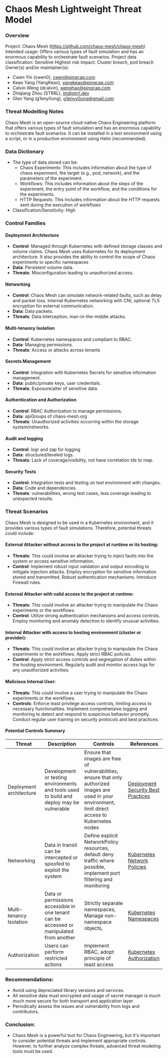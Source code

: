 # Chaos Mesh Lightweight Threat Model

### Overview

Project: Chaos Mesh (https://github.com/chaos-mesh/chaos-mesh)
Intended usage: Offers various types of fault simulation and has an enormous capability to orchestrate fault scenarios.
Project data classification: Sensitive
Highest risk impact: Cluster breach, pod breach
Owner(s) and/or maintainer(s):
- Cwen Yin (cwen0), cwen@pingcap.com
- Keao Yang (YangKeao), yangkeao@pingcap.com 
- Calvin Weng (dcalvin), wenghao@pingcap.com 
- Zhiqiang Zhou (STRRL), im@strrl.dev
- Glen Yang (g1eny0ung), g1enyy0ung@gmail.com

### Threat Modelling Notes

Chaos Mesh is an open-source cloud-native Chaos Engineering platform that offers various types of fault simulation and has an enormous capability to orchestrate fault scenarios. It can be installed in a test environment using a script, or in a production environment using Helm (recommended).

### Data Dictionary

- The type of data stored can be:
  - Chaos Experiments: This includes information about the type of chaos experiment, the target (e.g., pod, network), and the parameters of the experiment.
  - Workflows: This includes information about the steps of the experiment, the entry point of the workflow, and the conditions for the experiments.
  - HTTP Requests: This includes information about the HTTP requests sent during the execution of workflows
- Classification/Sensitivity: High

### Control Families

#### Deployment Architecture
- **Control**: Managed through Kubernetes with defined storage classes and volume claims. Chaos Mesh uses Kubernetes for its deployment architecture. It also provides the ability to control the scope of Chaos experiments to specific namespaces
- **Data**: Persistent volume data.
- **Threats**: Misconfiguration leading to unauthorized access.

#### Networking
- **Control**: Chaos Mesh can simulate network-related faults, such as delay and packet loss. Internal Kubernetes networking with CNI, optional TLS encryption for external communication.
- **Data**: Data packets.
- **Threats**: Data interception, man-in-the-middle attacks.

#### Multi-tenancy Isolation
- **Control**: Kubernetes namespaces and compliant to RBAC.
- **Data**: Managing permissions.
- **Threats**: Access or attacks across tenants

#### Secrets Management
- **Control**: Integration with Kubernetes Secrets for sensitive information management.
- **Data**: public/private keys, user credentials.
- **Threats**: Exposure/alter of sensitive data.

#### Authentication and Authorization
- **Control**: RBAC Authorization to manage permissions.
- **Data**: apiGroups of chaos-mesh.org
- **Threats**: Unauthorized activities occurring within the storage system/networks.

#### Audit and logging
- **Control**: logr and zap for logging
- **Data**: structured/leveled logs.
- **Threats**: Lack of coverage/visibility, not have correlation Ids to map.

#### Security Tests
- **Control**: Integration tests and testing on test environment with changes.
- **Data**: Code and dependencies.
- **Threats**: vulnerabilities, wrong test cases, less coverage leading to unexpected results.

### Threat Scenarios
Chaos Mesh is designed to be used in a Kubernetes environment, and it provides various types of fault simulations. Therefore, potential threats could include:

#### External Attacker without access to the project at runtime or its hosting: 
- **Threats**: This could involve an attacker trying to inject faults into the system or access sensitive information.
- **Control**: Implement robust input validation and output encoding to mitigate injection attacks. Employ encryption for sensitive information stored and transmitted. Robust authentication mechanisms. Introduce Firewall rules.
#### External Attacker with valid access to the project at runtime: 
- **Threats**: This could involve an attacker trying to manipulate the Chaos experiments or the workflows.
- **Control**: Utilize strong authentication mechanisms and access controls. Employ monitoring and anomaly detection to identify unusual activities.
#### Internal Attacker with access to hosting environment (cluster or provider): 
- **Threats**: This could involve an attacker trying to manipulate the Chaos experiments or the workflows. Apply strict RBAC policies.
- **Control**: Apply strict access controls and segregation of duties within the hosting environment. Regularly audit and monitor access logs for any unauthorized activities.
#### Malicious Internal User: 
- **Threats**: This could involve a user trying to manipulate the Chaos experiments or the workflows.
- **Controls**: Enforce least privilege access controls, limiting access to necessary functionalities. Implement comprehensive logging and monitoring to detect and respond to suspicious behavior promptly. Conduct regular user training on security protocols and best practices.

#### Potential Controls Summary

| Threat                  | Description                                                                              | Controls                                                                                                                                                 | References                                                                                                              |
| ----------------------- | ---------------------------------------------------------------------------------------- | -------------------------------------------------------------------------------------------------------------------------------------------------------- | ----------------------------------------------------------------------------------------------------------------------- |
| Deployment architecture | Development or testing environments and tools used to build and deploy may be vulnerable | Ensure that images are free of vulnerabilities, ensure that only authorized images are used in your environment, limit direct access to Kubernetes nodes | [Deployment Security Best Practices](https://kubernetes.io/blog/2016/08/security-best-practices-kubernetes-deployment/) |
| Networking              | Data in transit can be intercepted or spoofed to exploit the system                      | Define explicit NetworkPolicy resources, default deny traffic where possible, implement port filtering and monitoring                                    | [Kubernetes Network Policies](https://kubernetes.io/docs/concepts/services-networking/network-policies/)                |
| Multi-tenancy Isolation | Data or permissions accessible in one tenant can be accessed or manipulated from another | Strictly separate namespaces, Manage non-namespace objects,                                                                                              | [Kubernetes Namespaces](https://kubernetes.io/docs/concepts/overview/working-with-objects/namespaces/)                  |
| Authorization           | Users can perform restricted actions                                                     | Implement RBAC, adopt principle of least access                                                                                                          | [Kubernetes Authorization](https://kubernetes.io/docs/reference/access-authn-authz/authorization/)                      |

### Recommendations:
- Avoid using depreciated library versions and services.
- All sensitive data must encrypted and usage of secret manager is much much more secure for both transport and application layer.
- Periodically assess the issues and vulnerability from logs and contributors.

### Conclusion:
- Chaos Mesh is a powerful tool for Chaos Engineering, but it's important to consider potential threats and implement appropriate controls. However, to further analyze complex threats, advanced threat modeling tools must be used.
